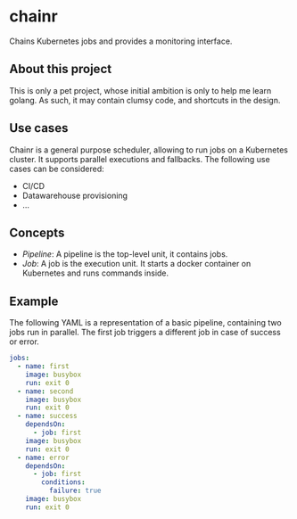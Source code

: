 # chainr
Chains Kubernetes jobs and provides a monitoring interface.

## About this project
This is only a pet project, whose initial ambition is only to help me learn golang. As such, it may contain clumsy code, and shortcuts in the design.

## Use cases
Chainr is a general purpose scheduler, allowing to run jobs on a Kubernetes cluster. It supports parallel executions and fallbacks.
The following use cases can be considered:
- CI/CD
- Datawarehouse provisioning
- ...

## Concepts
- *Pipeline*: A pipeline is the top-level unit, it contains jobs.
- *Job*: A job is the execution unit. It starts a docker container on Kubernetes and runs commands inside.

## Example
The following YAML is a representation of a basic pipeline, containing two jobs run in parallel. The first job triggers a different job in case of success or error.

```yaml
jobs:
  - name: first
    image: busybox
    run: exit 0
  - name: second
    image: busybox
    run: exit 0
  - name: success
    dependsOn:
      - job: first
    image: busybox
    run: exit 0
  - name: error
    dependsOn:
      - job: first
        conditions:
          failure: true
    image: busybox
    run: exit 0
```
